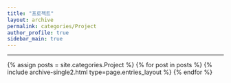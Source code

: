 ```yaml
---
title: "프로젝트"
layout: archive
permalink: categories/Project
author_profile: true
sidebar_main: true
---
```

<!-- 공백이 포함되어 있는 카테고리 이름의 경우 site.categories['a b c'] 이런식으로! -->

---

{% assign posts = site.categories.Project %}
{% for post in posts %} {% include archive-single2.html type=page.entries_layout %} {% endfor %}
